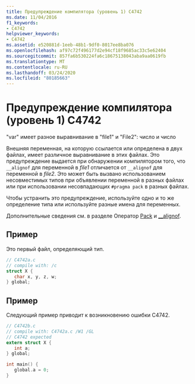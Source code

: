 ```yaml
---
title: Предупреждение компилятора (уровень 1) C4742
ms.date: 11/04/2016
f1_keywords:
- C4742
helpviewer_keywords:
- C4742
ms.assetid: e520881d-1eeb-48b1-9df0-8017ee8ba076
ms.openlocfilehash: af97c72f496177d2e94cf18f9685ac33c5e62404
ms.sourcegitcommit: 857fa6b530224fa6c18675138043aba9aa0619fb
ms.translationtype: MT
ms.contentlocale: ru-RU
ms.lasthandoff: 03/24/2020
ms.locfileid: "80185663"
---
```

# <a name="compiler-warning-level-1-c4742"></a>Предупреждение компилятора (уровень 1) C4742

"var" имеет разное выравнивание в "file1" и "File2": число и число

Внешняя переменная, на которую ссылается или определена в двух файлах, имеет различное выравнивание в этих файлах. Это предупреждение выдается при обнаружении компилятором того, что `__alignof` для переменной в *file1* отличается от `__alignof` для переменной в *file2*. Это может быть вызвано использованием несовместимых типов при объявлении переменной в разных файлах или при использовании несовпадающих `#pragma pack` в разных файлах.

Чтобы устранить это предупреждение, используйте одно и то же определение типа или используйте разные имена для переменных.

Дополнительные сведения см. в разделе Оператор [Pack](../../preprocessor/pack.md) и [__alignof](../../cpp/alignof-operator.md).

## <a name="example"></a>Пример

Это первый файл, определяющий тип.

```c
// C4742a.c
// compile with: /c
struct X {
   char x, y, z, w;
} global;
```

## <a name="example"></a>Пример

Следующий пример приводит к возникновению ошибки C4742.

```c
// C4742b.c
// compile with: C4742a.c /W1 /GL
// C4742 expected
extern struct X {
   int a;
} global;

int main() {
   global.a = 0;
}
```
